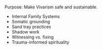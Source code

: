 Purpose: Make Vivarism safe and sustainable.
- Internal Family Systems
- Somatic grounding
- Sand tray practices
- Shadow work
- Witnessing vs. fixing
- Trauma-informed spirituality
